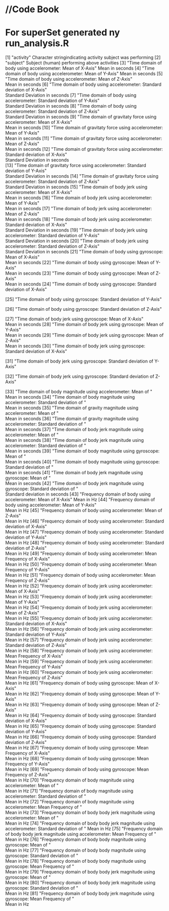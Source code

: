  //Code Book
 ==================
 
 For superSet generated ny run_analysis.R
 ==================
 
 [1] "activity"
      Character stringindicating activity subject was performing
 [2] "subject"
      Subject (human) performing above activities
 [3] "Time domain of body using accelerometer: Mean of X-Axis"
     Mean in seconds
 [4] "Time domain of body using accelerometer: Mean of Y-Axis"
     Mean in seconds
 [5] "Time domain of body using accelerometer: Mean of Z-Axis"                                 
      Mean in seconds
 [6] "Time domain of body using accelerometer: Standard deviation of X-Axis"                   
      Standard Deviation in seconds
 [7] "Time domain of body using accelerometer: Standard deviation of Y-Axis"                   
      Standard Deviation in seconds 
 [8] "Time domain of body using accelerometer: Standard deviation of Z-Axis"                   
      Standard Deviation in seconds 
 [9] "Time domain of gravitaty force using accelerometer: Mean of X-Axis"                      
      Mean in seconds
[10] "Time domain of gravitaty force using accelerometer: Mean of Y-Axis"                      
      Mean in seconds
[11] "Time domain of gravitaty force using accelerometer: Mean of Z-Axis"                      
      Mean in seconds
[12] "Time domain of gravitaty force using accelerometer: Standard deviation of X-Axis"        
      Standard Deviation in seconds     
[13] "Time domain of gravitaty force using accelerometer: Standard deviation of Y-Axis"        
      Standard Deviation in seconds 
[14] "Time domain of gravitaty force using accelerometer: Standard deviation of Z-Axis"        
      Standard Deviation in seconds 
[15] "Time domain of body jerk using accelerometer: Mean of X-Axis"                            
      Mean in seconds
[16] "Time domain of body jerk using accelerometer: Mean of Y-Axis"                            
      Mean in seconds
[17] "Time domain of body jerk using accelerometer: Mean of Z-Axis"                            
      Mean in seconds
[18] "Time domain of body jerk using accelerometer: Standard deviation of X-Axis"              
      Standard Deviation in seconds 
[19] "Time domain of body jerk using accelerometer: Standard deviation of Y-Axis"              
      Standard Deviation in seconds 
[20] "Time domain of body jerk using accelerometer: Standard deviation of Z-Axis"              
      Standard Deviation in seconds 
[21] "Time domain of body using gyroscope: Mean of X-Axis"                                     
      Mean in seconds
[22] "Time domain of body using gyroscope: Mean of Y-Axis"                                     
       Mean in seconds
[23] "Time domain of body using gyroscope: Mean of Z-Axis"                                     
      Mean in seconds
[24] "Time domain of body using gyroscope: Standard deviation of X-Axis"                       

[25] "Time domain of body using gyroscope: Standard deviation of Y-Axis"                       

[26] "Time domain of body using gyroscope: Standard deviation of Z-Axis"                       

[27] "Time domain of body jerk using gyroscope: Mean of X-Axis"                                
      Mean in seconds
[28] "Time domain of body jerk using gyroscope: Mean of Y-Axis"                                
      Mean in seconds
[29] "Time domain of body jerk using gyroscope: Mean of Z-Axis"                                
      Mean in seconds
[30] "Time domain of body jerk using gyroscope: Standard deviation of X-Axis"                  

[31] "Time domain of body jerk using gyroscope: Standard deviation of Y-Axis"                  

[32] "Time domain of body jerk using gyroscope: Standard deviation of Z-Axis"                  

[33] "Time domain of body magnitude using accelerometer: Mean of "                             
      Mean in seconds
[34] "Time domain of body magnitude using accelerometer: Standard deviation of "               
      Mean in seconds
[35] "Time domain of gravity magnitude using accelerometer: Mean of "                          
      Mean in seconds
[36] "Time domain of gravity magnitude using accelerometer: Standard deviation of "            
      Mean in seconds
[37] "Time domain of body jerk magnitude using accelerometer: Mean of "                        
      Mean in seconds
[38] "Time domain of body jerk magnitude using accelerometer: Standard deviation of "          
      Mean in seconds
[39] "Time domain of body magnitude using gyroscope: Mean of "                                 
      Mean in seconds
[40] "Time domain of body magnitude using gyroscope: Standard deviation of "                   
      Mean in seconds
[41] "Time domain of body jerk magnitude using gyroscope: Mean of "                            
      Mean in seconds
[42] "Time domain of body jerk magnitude using gyroscope: Standard deviation of "              
      Standard deviation in seconds
[43] "Frequency domain of body using accelerometer: Mean of X-Axis"
      Mean in Hz
[44] "Frequency domain of body using accelerometer: Mean of Y-Axis"                            
      Mean in Hz
[45] "Frequency domain of body using accelerometer: Mean of Z-Axis"                            
      Mean in Hz
[46] "Frequency domain of body using accelerometer: Standard deviation of X-Axis"              
      Mean in Hz
[47] "Frequency domain of body using accelerometer: Standard deviation of Y-Axis"              
      Mean in Hz
[48] "Frequency domain of body using accelerometer: Standard deviation of Z-Axis"              
      Mean in Hz
[49] "Frequency domain of body using accelerometer: Mean Frequency of X-Axis"                  
      Mean in Hz
[50] "Frequency domain of body using accelerometer: Mean Frequency of Y-Axis"                  
      Mean in Hz
[51] "Frequency domain of body using accelerometer: Mean Frequency of Z-Axis"                  
      Mean in Hz
[52] "Frequency domain of body jerk using accelerometer: Mean of X-Axis"                       
      Mean in Hz
[53] "Frequency domain of body jerk using accelerometer: Mean of Y-Axis"                       
      Mean in Hz
[54] "Frequency domain of body jerk using accelerometer: Mean of Z-Axis"                       
      Mean in Hz
[55] "Frequency domain of body jerk using accelerometer: Standard deviation of X-Axis"         
      Mean in Hz
[56] "Frequency domain of body jerk using accelerometer: Standard deviation of Y-Axis"         
      Mean in Hz
[57] "Frequency domain of body jerk using accelerometer: Standard deviation of Z-Axis"         
      Mean in Hz
[58] "Frequency domain of body jerk using accelerometer: Mean Frequency of X-Axis"             
      Mean in Hz
[59] "Frequency domain of body jerk using accelerometer: Mean Frequency of Y-Axis"             
      Mean in Hz
[60] "Frequency domain of body jerk using accelerometer: Mean Frequency of Z-Axis"             
      Mean in Hz
[61] "Frequency domain of body using gyroscope: Mean of X-Axis"                                
      Mean in Hz
[62] "Frequency domain of body using gyroscope: Mean of Y-Axis"                                
      Mean in Hz
[63] "Frequency domain of body using gyroscope: Mean of Z-Axis"                                
      Mean in Hz
[64] "Frequency domain of body using gyroscope: Standard deviation of X-Axis"                  
      Mean in Hz
[65] "Frequency domain of body using gyroscope: Standard deviation of Y-Axis"                  
      Mean in Hz
[66] "Frequency domain of body using gyroscope: Standard deviation of Z-Axis"                  
      Mean in Hz
[67] "Frequency domain of body using gyroscope: Mean Frequency of X-Axis"                      
      Mean in Hz
[68] "Frequency domain of body using gyroscope: Mean Frequency of Y-Axis"                      
      Mean in Hz
[69] "Frequency domain of body using gyroscope: Mean Frequency of Z-Axis"                      
      Mean in Hz
[70] "Frequency domain of body magnitude using accelerometer: Mean of "                        
      Mean in Hz
[71] "Frequency domain of body magnitude using accelerometer: Standard deviation of "          
      Mean in Hz
[72] "Frequency domain of body magnitude using accelerometer: Mean Frequency of "              
      Mean in Hz
[73] "Frequency domain of body body jerk magnitude using accelerometer: Mean of "              
      Mean in Hz
[74] "Frequency domain of body body jerk magnitude using accelerometer: Standard deviation of "
      Mean in Hz
[75] "Frequency domain of body body jerk magnitude using accelerometer: Mean Frequency of "    
      Mean in Hz
[76] "Frequency domain of body body magnitude using gyroscope: Mean of "                       
      Mean in Hz
[77] "Frequency domain of body body magnitude using gyroscope: Standard deviation of "         
      Mean in Hz
[78] "Frequency domain of body body magnitude using gyroscope: Mean Frequency of "             
      Mean in Hz
[79] "Frequency domain of body body jerk magnitude using gyroscope: Mean of "                  
      Mean in Hz
[80] "Frequency domain of body body jerk magnitude using gyroscope: Standard deviation of "    
      Mean in Hz
[81] "Frequency domain of body body jerk magnitude using gyroscope: Mean Frequency of "        
      Mean in Hz
